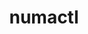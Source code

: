 ---
title: "numactl"
layout: cache
categories: [package, develop-2024-10-06]
meta: {"versions": ["2.0.18"], "compilers": ["cce@=15.0.1", "gcc@=11.1.0", "gcc@=11.4.0", "gcc@=12.3.0", "gcc@=13.2.0", "gcc@=7.3.1", "gcc@=9.4.0", "oneapi@=2024.2.1"], "oss": ["amzn2", "rhel8", "ubuntu20.04", "ubuntu22.04", "ubuntu24.04"], "platforms": ["linux"], "targets": ["aarch64", "neoverse_n1", "neoverse_v1", "ppc64le", "x86_64_v3", "zen4"], "stacks": ["aws-isc", "aws-isc-aarch64", "aws-pcluster-neoverse_v1", "data-vis-sdk", "e4s", "e4s-cray-rhel", "e4s-neoverse_v1", "e4s-oneapi", "e4s-power", "ml-linux-x86_64-cpu", "ml-linux-x86_64-cuda", "ml-linux-x86_64-rocm", "radiuss-aws", "radiuss-aws-aarch64", "root", "tutorial"], "num_specs": 13, "num_specs_by_stack": {"root": 13, "radiuss-aws-aarch64": 2, "aws-isc-aarch64": 2, "aws-pcluster-neoverse_v1": 2, "aws-isc": 1, "radiuss-aws": 1, "e4s-cray-rhel": 1, "e4s-power": 1, "data-vis-sdk": 1, "e4s-neoverse_v1": 1, "tutorial": 2, "e4s": 1, "e4s-oneapi": 1, "ml-linux-x86_64-rocm": 1, "ml-linux-x86_64-cpu": 1, "ml-linux-x86_64-cuda": 1}}
spec_details: [{"hash": "2wanrytvpshkpk64oltpfmz6ffuwge5i", "compiler": "gcc@=7.3.1", "versions": ["2.0.18"], "os": "amzn2", "platform": "linux", "target": "aarch64", "variants": ["build_system=autotools"], "stacks": ["root", "radiuss-aws-aarch64", "aws-isc-aarch64"], "size": "-", "tarball": "https://binaries.spack.io/develop-2024-10-06/build_cache/linux-amzn2-aarch64/gcc-7.3.1/numactl-2.0.18/linux-amzn2-aarch64-gcc-7.3.1-numactl-2.0.18-2wanrytvpshkpk64oltpfmz6ffuwge5i.spack"}, {"hash": "m2jheycajz3pec64acvxmy2f4n5l7rl7", "compiler": "gcc@=12.3.0", "versions": ["2.0.18"], "os": "amzn2", "platform": "linux", "target": "neoverse_n1", "variants": ["build_system=autotools"], "stacks": ["aws-pcluster-neoverse_v1", "root"], "size": "-", "tarball": "https://binaries.spack.io/develop-2024-10-06/build_cache/linux-amzn2-neoverse_n1/gcc-12.3.0/numactl-2.0.18/linux-amzn2-neoverse_n1-gcc-12.3.0-numactl-2.0.18-m2jheycajz3pec64acvxmy2f4n5l7rl7.spack"}, {"hash": "x6q4ucqr5ged3tqxj6ufbm7kdqhj6djv", "compiler": "gcc@=7.3.1", "versions": ["2.0.18"], "os": "amzn2", "platform": "linux", "target": "neoverse_n1", "variants": ["build_system=autotools"], "stacks": ["root", "radiuss-aws-aarch64", "aws-isc-aarch64"], "size": "-", "tarball": "https://binaries.spack.io/develop-2024-10-06/build_cache/linux-amzn2-neoverse_n1/gcc-7.3.1/numactl-2.0.18/linux-amzn2-neoverse_n1-gcc-7.3.1-numactl-2.0.18-x6q4ucqr5ged3tqxj6ufbm7kdqhj6djv.spack"}, {"hash": "nywefnxp36ymxowcpldrkafngiwp33wj", "compiler": "gcc@=12.3.0", "versions": ["2.0.18"], "os": "amzn2", "platform": "linux", "target": "neoverse_v1", "variants": ["build_system=autotools"], "stacks": ["aws-pcluster-neoverse_v1", "root"], "size": "-", "tarball": "https://binaries.spack.io/develop-2024-10-06/build_cache/linux-amzn2-neoverse_v1/gcc-12.3.0/numactl-2.0.18/linux-amzn2-neoverse_v1-gcc-12.3.0-numactl-2.0.18-nywefnxp36ymxowcpldrkafngiwp33wj.spack"}, {"hash": "equpy355ymw2uuveedt53fnv7a4ocopa", "compiler": "gcc@=7.3.1", "versions": ["2.0.18"], "os": "amzn2", "platform": "linux", "target": "x86_64_v3", "variants": ["build_system=autotools"], "stacks": ["aws-isc", "root", "radiuss-aws"], "size": "-", "tarball": "https://binaries.spack.io/develop-2024-10-06/build_cache/linux-amzn2-x86_64_v3/gcc-7.3.1/numactl-2.0.18/linux-amzn2-x86_64_v3-gcc-7.3.1-numactl-2.0.18-equpy355ymw2uuveedt53fnv7a4ocopa.spack"}, {"hash": "bgxvuzwwd6bf745gbzmcutwhpi5xzu52", "compiler": "cce@=15.0.1", "versions": ["2.0.18"], "os": "rhel8", "platform": "linux", "target": "zen4", "variants": ["build_system=autotools"], "stacks": ["root", "e4s-cray-rhel"], "size": "-", "tarball": "https://binaries.spack.io/develop-2024-10-06/build_cache/linux-rhel8-zen4/cce-15.0.1/numactl-2.0.18/linux-rhel8-zen4-cce-15.0.1-numactl-2.0.18-bgxvuzwwd6bf745gbzmcutwhpi5xzu52.spack"}, {"hash": "g6plw4lxznqmtakq7jtcjtsloua73gfo", "compiler": "gcc@=9.4.0", "versions": ["2.0.18"], "os": "ubuntu20.04", "platform": "linux", "target": "ppc64le", "variants": ["build_system=autotools", "patches=85c50da"], "stacks": ["root", "e4s-power"], "size": "-", "tarball": "https://binaries.spack.io/develop-2024-10-06/build_cache/linux-ubuntu20.04-ppc64le/gcc-9.4.0/numactl-2.0.18/linux-ubuntu20.04-ppc64le-gcc-9.4.0-numactl-2.0.18-g6plw4lxznqmtakq7jtcjtsloua73gfo.spack"}, {"hash": "aefyww57fvdpnrysoqvh44ly5dbpwpkr", "compiler": "gcc@=11.1.0", "versions": ["2.0.18"], "os": "ubuntu20.04", "platform": "linux", "target": "x86_64_v3", "variants": ["build_system=autotools"], "stacks": ["data-vis-sdk", "root"], "size": "-", "tarball": "https://binaries.spack.io/develop-2024-10-06/build_cache/linux-ubuntu20.04-x86_64_v3/gcc-11.1.0/numactl-2.0.18/linux-ubuntu20.04-x86_64_v3-gcc-11.1.0-numactl-2.0.18-aefyww57fvdpnrysoqvh44ly5dbpwpkr.spack"}, {"hash": "cobxhkvup32ryiyxn476gnuidc4grrah", "compiler": "gcc@=11.4.0", "versions": ["2.0.18"], "os": "ubuntu22.04", "platform": "linux", "target": "neoverse_v1", "variants": ["build_system=autotools"], "stacks": ["e4s-neoverse_v1", "root"], "size": "-", "tarball": "https://binaries.spack.io/develop-2024-10-06/build_cache/linux-ubuntu22.04-neoverse_v1/gcc-11.4.0/numactl-2.0.18/linux-ubuntu22.04-neoverse_v1-gcc-11.4.0-numactl-2.0.18-cobxhkvup32ryiyxn476gnuidc4grrah.spack"}, {"hash": "lrj7lapnw6xjiqeszcaqwf7vaaycdats", "compiler": "gcc@=11.4.0", "versions": ["2.0.18"], "os": "ubuntu22.04", "platform": "linux", "target": "x86_64_v3", "variants": ["build_system=autotools"], "stacks": ["tutorial", "root", "e4s"], "size": "-", "tarball": "https://binaries.spack.io/develop-2024-10-06/build_cache/linux-ubuntu22.04-x86_64_v3/gcc-11.4.0/numactl-2.0.18/linux-ubuntu22.04-x86_64_v3-gcc-11.4.0-numactl-2.0.18-lrj7lapnw6xjiqeszcaqwf7vaaycdats.spack"}, {"hash": "kvf55lfhnn3j37rppwh66al2tp2mhpfm", "compiler": "gcc@=12.3.0", "versions": ["2.0.18"], "os": "ubuntu22.04", "platform": "linux", "target": "x86_64_v3", "variants": ["build_system=autotools"], "stacks": ["tutorial", "root"], "size": "-", "tarball": "https://binaries.spack.io/develop-2024-10-06/build_cache/linux-ubuntu22.04-x86_64_v3/gcc-12.3.0/numactl-2.0.18/linux-ubuntu22.04-x86_64_v3-gcc-12.3.0-numactl-2.0.18-kvf55lfhnn3j37rppwh66al2tp2mhpfm.spack"}, {"hash": "blmxzbm75gsdqzip4cdtbt6jdfkyao4l", "compiler": "oneapi@=2024.2.1", "versions": ["2.0.18"], "os": "ubuntu22.04", "platform": "linux", "target": "x86_64_v3", "variants": ["build_system=autotools"], "stacks": ["e4s-oneapi", "root"], "size": "-", "tarball": "https://binaries.spack.io/develop-2024-10-06/build_cache/linux-ubuntu22.04-x86_64_v3/oneapi-2024.2.1/numactl-2.0.18/linux-ubuntu22.04-x86_64_v3-oneapi-2024.2.1-numactl-2.0.18-blmxzbm75gsdqzip4cdtbt6jdfkyao4l.spack"}, {"hash": "uj2bsvooh5fcykhgyqoqj3dd4z3kibhi", "compiler": "gcc@=13.2.0", "versions": ["2.0.18"], "os": "ubuntu24.04", "platform": "linux", "target": "x86_64_v3", "variants": ["build_system=autotools"], "stacks": ["ml-linux-x86_64-rocm", "ml-linux-x86_64-cpu", "root", "ml-linux-x86_64-cuda"], "size": "-", "tarball": "https://binaries.spack.io/develop-2024-10-06/build_cache/linux-ubuntu24.04-x86_64_v3/gcc-13.2.0/numactl-2.0.18/linux-ubuntu24.04-x86_64_v3-gcc-13.2.0-numactl-2.0.18-uj2bsvooh5fcykhgyqoqj3dd4z3kibhi.spack"}]
---